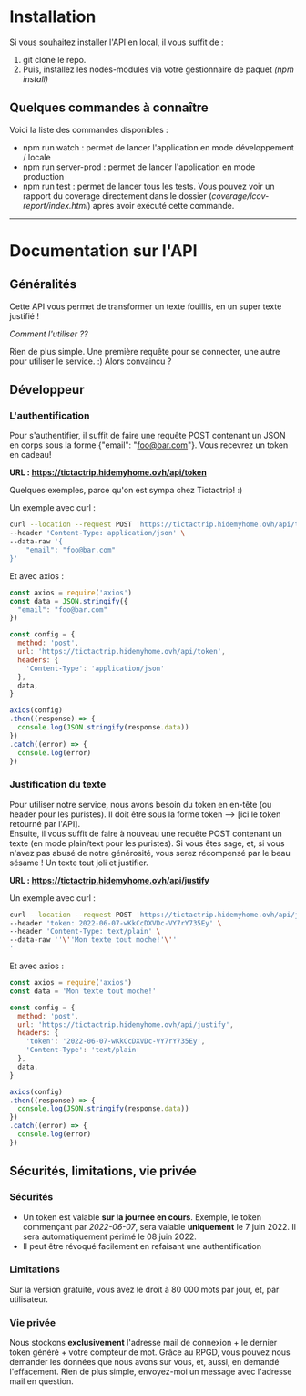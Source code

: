 # Installation
Si vous souhaitez installer l'API en local, il vous suffit de :
1. git clone le repo.
2. Puis, installez les nodes-modules via votre gestionnaire de paquet *(npm install)*

## Quelques commandes à connaître
Voici la liste des commandes disponibles :
- npm run watch : permet de lancer l'application en mode développement / locale
- npm run server-prod : permet de lancer l'application en mode production
- npm run test : permet de lancer tous les tests. Vous pouvez voir un rapport du coverage directement dans le dossier (*coverage/lcov-report/index.html*) après avoir exécuté cette commande.

---
# Documentation sur l'API
## Généralités
Cette API vous permet de transformer un texte fouillis, en un super texte justifié !

*Comment l'utiliser ??*

Rien de plus simple. Une première requête pour se connecter, une autre pour utiliser le service. :) Alors convaincu ?

## Développeur
### L'authentification
Pour s'authentifier, il suffit de faire une requête POST contenant un JSON en corps sous la forme {"email": "foo@bar.com"}. Vous recevrez un token en cadeau!

**URL : https://tictactrip.hidemyhome.ovh/api/token**

Quelques exemples, parce qu'on est sympa chez Tictactrip! :)

Un exemple avec curl :
```bash
curl --location --request POST 'https://tictactrip.hidemyhome.ovh/api/token' \
--header 'Content-Type: application/json' \
--data-raw '{
    "email": "foo@bar.com"
}'
```

Et avec axios :
``` js
const axios = require('axios')
const data = JSON.stringify({
  "email": "foo@bar.com"
})

const config = {
  method: 'post',
  url: 'https://tictactrip.hidemyhome.ovh/api/token',
  headers: { 
    'Content-Type': 'application/json'
  },
  data,
}

axios(config)
.then((response) => {
  console.log(JSON.stringify(response.data))
})
.catch((error) => {
  console.log(error)
})

```

### Justification du texte
Pour utiliser notre service, nous avons besoin du token en en-tête (ou header pour les puristes). Il doit être sous la forme token --> [ici le token retourné par l'API].  
Ensuite, il vous suffit de faire à nouveau une requête POST contenant un texte (en mode plain/text pour les puristes). Si vous êtes sage, et, si vous n'avez pas abusé de notre générosité, vous serez récompensé par le beau sésame ! Un texte tout joli et justifier.

**URL : https://tictactrip.hidemyhome.ovh/api/justify**

Un exemple avec curl :
```bash
curl --location --request POST 'https://tictactrip.hidemyhome.ovh/api/justify' \
--header 'token: 2022-06-07-wKkCcDXVDc-VY7rY735Ey' \
--header 'Content-Type: text/plain' \
--data-raw ''\''Mon texte tout moche!'\''
'
```

Et avec axios :
``` js
const axios = require('axios')
const data = 'Mon texte tout moche!'

const config = {
  method: 'post',
  url: 'https://tictactrip.hidemyhome.ovh/api/justify',
  headers: { 
    'token': '2022-06-07-wKkCcDXVDc-VY7rY735Ey', 
    'Content-Type': 'text/plain'
  },
  data,
}

axios(config)
.then((response) => {
  console.log(JSON.stringify(response.data))
})
.catch((error) => {
  console.log(error)
})

```


## Sécurités, limitations, vie privée
### Sécurités
- Un token est valable **sur la journée en cours**. 
Exemple, le token commençant par *2022-06-07*, sera valable **uniquement** le 7 juin 2022. Il sera automatiquement périmé le 08 juin 2022.
- Il peut être révoqué facilement en refaisant une authentification

### Limitations
Sur la version gratuite, vous avez le droit à 80 000 mots par jour, et, par utilisateur.

### Vie privée
Nous stockons **exclusivement** l'adresse mail de connexion + le dernier token généré + votre compteur de mot.
Grâce au RPGD, vous pouvez nous demander les données que nous avons sur vous, et, aussi, en demandé l'effacement. Rien de plus simple, envoyez-moi un message avec l'adresse mail en question.
